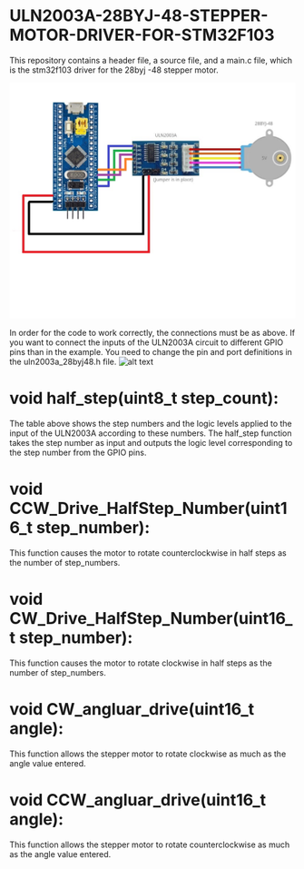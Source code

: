 # ULN2003A-28BYJ-48-STEPPER-MOTOR-DRIVER-FOR-STM32F103
This repository contains a header file, a source file, and a main.c file, which is the stm32f103 driver for the 28byj -48 stepper motor.

![alt text](https://github.com/Fatihalparslan/ULN2003A-28BYJ-48-STEPPER-MOTOR-DRIVER-FOR-STM32F103/blob/main/uln2003a.jpg)

In order for the code to work correctly, the connections must be as above.
If you want to connect the inputs of the ULN2003A circuit to different GPIO pins than in the example. You need to change the pin and port definitions in the uln2003a_28byj48.h file.
![alt text](https://controllerstech.com/wp-content/uploads/2018/06/5-768x309.jpg)

# void half_step(uint8_t step_count): 
The table above shows the step numbers and the logic levels applied to the input of the ULN2003A according to these numbers. The half_step function takes the step number as input and outputs the logic level corresponding to the step number from the GPIO pins.
# void CCW_Drive_HalfStep_Number(uint16_t step_number):
This function causes the motor to rotate counterclockwise in half steps as the number of step_numbers.
# void CW_Drive_HalfStep_Number(uint16_t step_number):
This function causes the motor to rotate clockwise in half steps as the number of step_numbers.
# void CW_angluar_drive(uint16_t angle): 
This function allows the stepper motor to rotate clockwise as much as the angle value entered.
# void CCW_angluar_drive(uint16_t angle): 
This function allows the stepper motor to rotate counterclockwise as much as the angle value entered.

